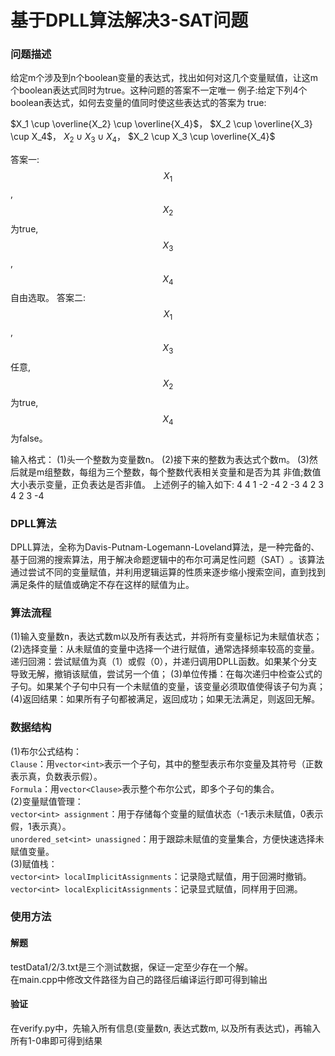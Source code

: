 # 基于DPLL算法解决3-SAT问题

### 问题描述 
给定m个涉及到n个boolean变量的表达式，找出如何对这几个变量赋值，让这m个boolean表达式同时为true。这种问题的答案不一定唯一
例子:给定下列4个boolean表达式，如何去变量的值同时使这些表达式的答案为 true:

$X_1 \cup \overline{X_2} \cup \overline{X_4}$， $X_2 \cup \overline{X_3} \cup X_4$，
$X_2 \cup X_3 \cup X_4$， $X_2 \cup X_3 \cup \overline{X_4}$

答案一: $$X_1$$, $$X_2$$ 为true, $$X_3$$, $$X_4$$ 自由选取。
答案二: $$X_1$$, $$X_3$$ 任意, $$X_2$$ 为true, $$X_4$$ 为false。

输入格式：
(1)头一个整数为变量数n。
(2)接下来的整数为表达式个数m。
(3)然后就是m组整数，每组为三个整数，每个整数代表相关变量和是否为其
非值;数值大小表示变量，正负表达是否非值。
上述例子的输入如下:
4
4
1 -2 -4
2 -3  4
2  3  4
2  3 -4

### DPLL算法
DPLL算法，全称为Davis-Putnam-Logemann-Loveland算法，是一种完备的、基于回溯的搜索算法，用于解决命题逻辑中的布尔可满足性问题（SAT）‌。该算法通过尝试不同的变量赋值，并利用逻辑运算的性质来逐步缩小搜索空间，直到找到满足条件的赋值或确定不存在这样的赋值为止。

### 算法流程
(1)输入变量数n，表达式数m以及所有表达式，并将所有变量标记为未赋值状态；
(2)选择变量：从未赋值的变量中选择一个进行赋值，通常选择频率较高的变量。
递归回溯：尝试赋值为真（1）或假（0），并递归调用DPLL函数。如果某个分支导致无解，撤销该赋值，尝试另一个值；
(3)单位传播：在每次递归中检查公式的子句。如果某个子句中只有一个未赋值的变量，该变量必须取值使得该子句为真；
(4)返回结果：如果所有子句都被满足，返回成功；如果无法满足，则返回无解。

### 数据结构  
(1)布尔公式结构：       
`Clause`：用`vector<int>`表示一个子句，其中的整型表示布尔变量及其符号（正数表示真，负数表示假）。      
`Formula`：用`vector<Clause>`表示整个布尔公式，即多个子句的集合。       
(2)变量赋值管理：  
`vector<int> assignment`：用于存储每个变量的赋值状态（-1表示未赋值，0表示假，1表示真）。   
`unordered_set<int> unassigned`：用于跟踪未赋值的变量集合，方便快速选择未赋值变量。   
(3)赋值栈：  
`vector<int> localImplicitAssignments`：记录隐式赋值，用于回溯时撤销。  
`vector<int> localExplicitAssignments`：记录显式赋值，同样用于回溯。  

### 使用方法
#### 解题
testData1/2/3.txt是三个测试数据，保证一定至少存在一个解。   
在main.cpp中修改文件路径为自己的路径后编译运行即可得到输出
#### 验证 
在verify.py中，先输入所有信息(变量数n, 表达式数m, 以及所有表达式)，再输入所有1-0串即可得到结果


